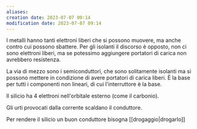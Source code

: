 ```yaml
---
aliases: 
creation date: 2023-07-07 09:14
modification date: 2023-07-07 09:14
---
```


I metalli hanno tanti elettroni liberi che si possono muovere, ma anche contro cui possono sbattere. Per gli isolanti il discorso è opposto, non ci sono elettroni liberi, ma se potessimo aggiungere portatori di carica non avrebbero resistenza.

La via di mezzo sono i semiconduttori, che sono solitamente isolanti ma si possono mettere in condizione di avere portatori di carica liberi.
È la base per tutti i componenti non lineari, di cui l'interruttore è la base.

Il silicio ha 4 elettroni nell'orbitale esterno (come il carbonio).

Gli urti provocati dalla corrente scaldano il conduttore.

Per rendere il silicio un buon conduttore bisogna [[drogaggio|drogarlo]] 